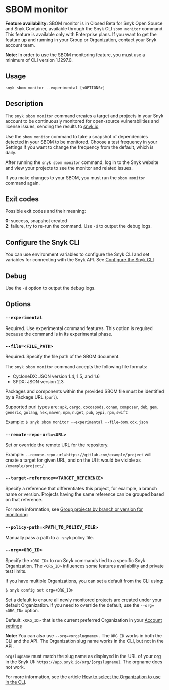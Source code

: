 # SBOM monitor

**Feature availability:**  SBOM monitor is in Closed Beta for Snyk Open Source and Snyk Container, available through the Snyk CLI  `sbom monitor` command. This feature is available only with Enterprise plans. If you want to get the feature up and running in your Group or Organization, contact your Snyk account team.

**Note:** In order to use the SBOM monitoring feature, you must use a minimum of CLI version 1.1297.0.

## Usage

`snyk sbom monitor --experimental [<OPTIONS>]`

## Description

The `snyk sbom monitor` command creates a target and projects in your Snyk account to be continuously monitored for open-source vulnerabilities and license issues, sending the results to [snyk.io](https://snyk.io)

Use the `sbom monitor` command  to take a snapshot of dependencies detected in your SBOM to be monitored. Choose a test frequency in your Settings if you want to change the frequency from the default, which is daily.

After running the `snyk sbom monitor` command, log in to the Snyk website and view your projects to see the monitor and related issues.

If you make changes to your SBOM, you must run the `sbom monitor` command again.&#x20;

## Exit codes

Possible exit codes and their meaning:

**0**: success, snapshot created\
**2**: failure, try to re-run the command. Use `-d` to output the debug logs.

## Configure the Snyk CLI

You can use environment variables to configure the Snyk CLI and set variables for connecting with the Snyk API. See [Configure the Snyk CLI](https://docs.snyk.io/snyk-cli/configure-the-snyk-cli)

## Debug

Use the `-d` option to output the debug logs.

## Options

### `--experimental`

Required. Use experimental command features. This option is required because the command is in its experimental phase.

### `--file=<FILE_PATH>`

Required. Specify the file path of the SBOM document.

The `snyk sbom monitor` command accepts the following file formats:

* CycloneDX: JSON version 1.4, 1.5, and 1.6
* SPDX: JSON version 2.3

Packages and components within the provided SBOM file must be identified by a Package URL (`purl`).

Supported purl types are: `apk`, `cargo`, `cocoapods`, `conan`, `composer`, `deb`, `gem`, `generic`, `golang`, `hex`, `maven`, `npm`, `nuget`, `pub`, `pypi`, `rpm`, `swift`

Example: `$ snyk sbom monitor --experimental --file=bom.cdx.json`&#x20;

### `--remote-repo-url=<URL>`

Set or override the remote URL for the repository.

Example: `--remote-repo-url=https://gitlab.com/example/project` will create a target for given URL, and on the UI it would be visible as `/example/project/` .

### `--target-reference=<TARGET_REFERENCE>`

Specify a reference that differentiates this project, for example, a branch name or version. Projects having the same reference can be grouped based on that reference.&#x20;

For more information, see [Group projects by branch or version for monitoring](https://docs.snyk.io/snyk-cli/scan-and-maintain-projects-using-the-cli/group-projects-by-branch-or-version-for-monitoring)

### `--policy-path=<PATH_TO_POLICY_FILE>`

Manually pass a path to a `.snyk` policy file.

### `--org=<ORG_ID>`

Specify the `<ORG_ID>` to run Snyk commands tied to a specific Snyk Organization. The `<ORG_ID>` influences some features availability and private test limits.

If you have multiple Organizations, you can set a default from the CLI using:

`$ snyk config set org=<ORG_ID>`

Set a default to ensure all newly monitored projects are created under your default Organization. If you need to override the default, use the `--org=<ORG_ID>` option.

Default: `<ORG_ID>` that is the current preferred Organization in your [Account settings](https://app.snyk.io/account)

**Note:** You can also use `--org=<orgslugname>.` The `ORG_ID` works in both the CLI and the API. The Organization slug name works in the CLI, but not in the API.

`orgslugname` must match the slug name as displayed in the URL of your org in the Snyk UI: `https://app.snyk.io/org/[orgslugname]`. The orgname does not work.

For more information, see the article [How to select the Organization to use in the CLI](https://docs.snyk.io/snyk-cli/scan-and-maintain-projects-using-the-cli/how-to-select-the-organization-to-use-in-the-cli).
